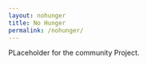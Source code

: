 ```yaml
---
layout: nohunger
title: No Hunger
permalink: /nohunger/
---
```


PLaceholder for the community Project.
